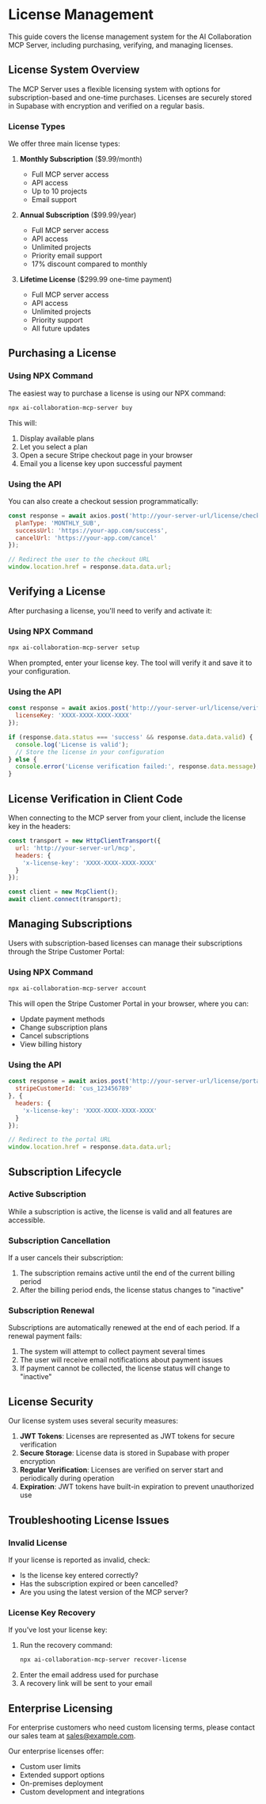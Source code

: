 # License Management

This guide covers the license management system for the AI Collaboration MCP Server, including purchasing, verifying, and managing licenses.

## License System Overview

The MCP Server uses a flexible licensing system with options for subscription-based and one-time purchases. Licenses are securely stored in Supabase with encryption and verified on a regular basis.

### License Types

We offer three main license types:

1. **Monthly Subscription** ($9.99/month)
   - Full MCP server access
   - API access
   - Up to 10 projects
   - Email support

2. **Annual Subscription** ($99.99/year)
   - Full MCP server access
   - API access
   - Unlimited projects
   - Priority email support
   - 17% discount compared to monthly

3. **Lifetime License** ($299.99 one-time payment)
   - Full MCP server access
   - API access
   - Unlimited projects
   - Priority support
   - All future updates

## Purchasing a License

### Using NPX Command

The easiest way to purchase a license is using our NPX command:

```bash
npx ai-collaboration-mcp-server buy
```

This will:
1. Display available plans
2. Let you select a plan
3. Open a secure Stripe checkout page in your browser
4. Email you a license key upon successful payment

### Using the API

You can also create a checkout session programmatically:

```javascript
const response = await axios.post('http://your-server-url/license/checkout', {
  planType: 'MONTHLY_SUB',
  successUrl: 'https://your-app.com/success',
  cancelUrl: 'https://your-app.com/cancel'
});

// Redirect the user to the checkout URL
window.location.href = response.data.data.url;
```

## Verifying a License

After purchasing a license, you'll need to verify and activate it:

### Using NPX Command

```bash
npx ai-collaboration-mcp-server setup
```

When prompted, enter your license key. The tool will verify it and save it to your configuration.

### Using the API

```javascript
const response = await axios.post('http://your-server-url/license/verify', {
  licenseKey: 'XXXX-XXXX-XXXX-XXXX'
});

if (response.data.status === 'success' && response.data.data.valid) {
  console.log('License is valid');
  // Store the license in your configuration
} else {
  console.error('License verification failed:', response.data.message);
}
```

## License Verification in Client Code

When connecting to the MCP server from your client, include the license key in the headers:

```javascript
const transport = new HttpClientTransport({
  url: 'http://your-server-url/mcp',
  headers: {
    'x-license-key': 'XXXX-XXXX-XXXX-XXXX'
  }
});

const client = new McpClient();
await client.connect(transport);
```

## Managing Subscriptions

Users with subscription-based licenses can manage their subscriptions through the Stripe Customer Portal:

### Using NPX Command

```bash
npx ai-collaboration-mcp-server account
```

This will open the Stripe Customer Portal in your browser, where you can:
- Update payment methods
- Change subscription plans
- Cancel subscriptions
- View billing history

### Using the API

```javascript
const response = await axios.post('http://your-server-url/license/portal', {
  stripeCustomerId: 'cus_123456789'
}, {
  headers: {
    'x-license-key': 'XXXX-XXXX-XXXX-XXXX'
  }
});

// Redirect to the portal URL
window.location.href = response.data.data.url;
```

## Subscription Lifecycle

### Active Subscription

While a subscription is active, the license is valid and all features are accessible.

### Subscription Cancellation

If a user cancels their subscription:
1. The subscription remains active until the end of the current billing period
2. After the billing period ends, the license status changes to "inactive"

### Subscription Renewal

Subscriptions are automatically renewed at the end of each period. If a renewal payment fails:
1. The system will attempt to collect payment several times
2. The user will receive email notifications about payment issues
3. If payment cannot be collected, the license status will change to "inactive"

## License Security

Our license system uses several security measures:

1. **JWT Tokens**: Licenses are represented as JWT tokens for secure verification
2. **Secure Storage**: License data is stored in Supabase with proper encryption
3. **Regular Verification**: Licenses are verified on server start and periodically during operation
4. **Expiration**: JWT tokens have built-in expiration to prevent unauthorized use

## Troubleshooting License Issues

### Invalid License

If your license is reported as invalid, check:
- Is the license key entered correctly?
- Has the subscription expired or been cancelled?
- Are you using the latest version of the MCP server?

### License Key Recovery

If you've lost your license key:
1. Run the recovery command:
   ```bash
   npx ai-collaboration-mcp-server recover-license
   ```
2. Enter the email address used for purchase
3. A recovery link will be sent to your email

## Enterprise Licensing

For enterprise customers who need custom licensing terms, please contact our sales team at sales@example.com.

Our enterprise licenses offer:
- Custom user limits
- Extended support options
- On-premises deployment
- Custom development and integrations